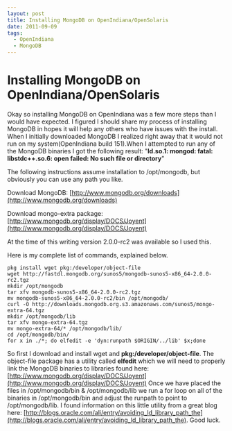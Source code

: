 ```yaml
---
layout: post
title: Installing MongoDB on OpenIndiana/OpenSolaris
date: 2011-09-09
tags:
  - OpenIndiana
  - MongoDB
---
```

# Installing MongoDB on OpenIndiana/OpenSolaris

Okay so installing MongoDB on OpenIndiana was a few more steps than I would have expected. I figured I should share my process of installing MongoDB in hopes it will help any others who have issues with the install. When I initially downloaded MongoDB I realized right away that it would not run on my system(OpenIndiana build 151).When I attempted to run any of the MongoDB binaries I got the following result: "**ld.so.1: mongod: fatal: libstdc++.so.6: open failed: No such file or directory**"


The following instructions assume installation to /opt/mongodb, but obviously you can use any path you like.

Download MongoDB:
[http://www.mongodb.org/downloads](http://www.mongodb.org/downloads)

Download mongo-extra package:
[http://www.mongodb.org/display/DOCS/Joyent](http://www.mongodb.org/display/DOCS/Joyent)

At the time of this writing version 2.0.0-rc2 was available so I used this.

Here is my complete list of commands, explained below.

    pkg install wget pkg:/developer/object-file
    wget http://fastdl.mongodb.org/sunos5/mongodb-sunos5-x86_64-2.0.0-rc2.tgz
    mkdir /opt/mongodb
    tar xfv mongodb-sunos5-x86_64-2.0.0-rc2.tgz
    mv mongodb-sunos5-x86_64-2.0.0-rc2/bin /opt/mongodb/
    curl -O http://downloads.mongodb.org.s3.amazonaws.com/sunos5/mongo-extra-64.tgz
    mkdir /opt/mongodb/lib
    tar xfv mongo-extra-64.tgz
    mv mongo-extra-64/* /opt/mongodb/lib/
    cd /opt/mongodb/bin/
    for x in ./*; do elfedit -e 'dyn:runpath $ORIGIN/../lib' $x;done


So first I download and install wget and **pkg:/developer/object-file**. The object-file package has a utility called **elfedit** which
we will need to properly link the MongoDB binaries to libraries found here: [http://www.mongodb.org/display/DOCS/Joyent](http://www.mongodb.org/display/DOCS/Joyent)
Once we have placed the files in /opt/mongodb/bin & /opt/mongodb/lib we run a for loop on all of the binaries in /opt/mongodb/bin and adjust the runpath to point to /opt/mongodb/lib. I found information on this little utility from a great blog here: [http://blogs.oracle.com/ali/entry/avoiding_ld_library_path_the](http://blogs.oracle.com/ali/entry/avoiding_ld_library_path_the).
Good luck.
